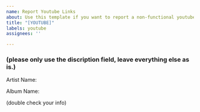 ```yaml
---
name: Report Youtube Links
about: Use this template if you want to report a non-functional youtube link.
title: "[YOUTUBE]"
labels: youtube
assignees: ''

---
```


### (please only use the discription field, leave everything else as is.)

Artist Name:

Album Name:

(double check your info)
